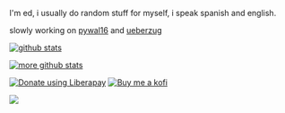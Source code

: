 I'm ed, i usually do random stuff for myself, i speak spanish and english.

slowly working on [pywal16](https://github.com/eylles/pywal16) and [ueberzug](https://github.com/ueber-devel/ueberzug)


[![github stats](https://github-readme-stats.vercel.app/api?username=eylles&show_icons=true&theme=github_dark)](https://github.com/eylles)

[![more github stats](https://github-readme-stats.vercel.app/api/top-langs/?username=eylles&exclude_repo=breeze-hacked-cursor-theme,slickgreeter-pywal,plymouth-blood-fallen,plymouth-preview,Mate-Dynamic-Panel-Transparency,NoHarm&layout=compact&theme=github_dark)](https://github.com/eylles)

<!--
**eylles/eylles** is a ✨ _special_ ✨ repository because its `README.md` (this file) appears on your GitHub profile.

### Hi there 👋
Here are some ideas to get you started:

- 🔭 I’m currently working on ...
- 🌱 I’m currently learning ...
- 👯 I’m looking to collaborate on ...
- 🤔 I’m looking for help with ...
- 💬 Ask me about ...
- 📫 How to reach me: ...
- 😄 Pronouns: ...
- ⚡ Fun fact: ...
-->

<noscript><a href="https://liberapay.com/eylles/donate"><img alt="Donate using Liberapay" src="https://liberapay.com/assets/widgets/donate.svg"></a></noscript>
<a href="https://ko-fi.com/eylles"><img alt="Buy me a kofi" src="https://shields.io/badge/ko--fi-Buy_me_a_coffee-ff5f5f?logo=ko-fi&style=for-the-badge"></a>

<a href="https://liberapay.com/eylles/donate"><img src="https://img.shields.io/liberapay/patrons/eylles.svg?logo=liberapay"></a>

